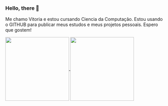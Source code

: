 ### Hello, there 👋

Me chamo Vitoria e estou cursando Ciencia da Computação. Estou usando o GITHUB para publicar meus estudos e meus projetos pessoais. Espero que gostem! <br>

<a href="https://github.com/anuraghazra/github-readme-stats">
  <img height=200 align="center" src="https://github-readme-stats.vercel.app/api?username=venicode&show_icons=true&theme=radical&card_width=320" />
</a>
<a href="https://github.com/anuraghazra/convoychat">
  <img height=200 align="center" src="https://github-readme-stats.vercel.app/api/top-langs?username=venicode&layout=compact&langs_count=8&card_width=320&theme=radical" />
</a>
